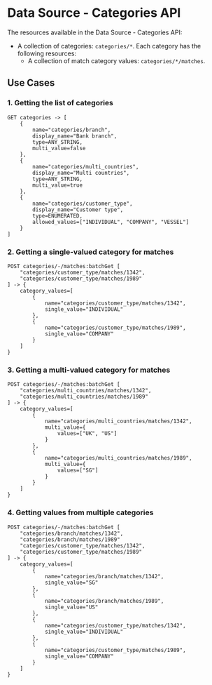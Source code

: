 # Data Source - Categories API

The resources available in the Data Source - Categories API:

-  A collection of categories: `categories/*`. Each category has the following resources:
   -  A collection of match category values: `categories/*/matches`.

## Use Cases

### 1. Getting the list of categories

    GET categories -> [
        {
            name="categories/branch",
            display_name="Bank branch",
            type=ANY_STRING,
            multi_value=false
        },
        {
            name="categories/multi_countries",
            display_name="Multi countries",
            type=ANY_STRING,
            multi_value=true
        },
        {
            name="categories/customer_type",
            display_name="Customer type",
            type=ENUMERATED,
            allowed_values=["INDIVIDUAL", "COMPANY", "VESSEL"]
        }
    ]

### 2. Getting a single-valued category for matches

    POST categories/-/matches:batchGet [
        "categories/customer_type/matches/1342",
        "categories/customer_type/matches/1989"    
    ] -> {
        category_values=[
            {
                name="categories/customer_type/matches/1342",
                single_value="INDIVIDUAL"
            },
            {
                name="categories/customer_type/matches/1989",
                single_value="COMPANY"
            }
        ]
    }

### 3. Getting a multi-valued category for matches

    POST categories/-/matches:batchGet [
        "categories/multi_countries/matches/1342",
        "categories/multi_countries/matches/1989"    
    ] -> {
        category_values=[
            {
                name="categories/multi_countries/matches/1342",
                multi_value={
                    values=["UK", "US"]
                }
            },
            {
                name="categories/multi_countries/matches/1989",
                multi_value={
                    values=["SG"]
                }
            }
        ]
    }

### 4. Getting values from multiple categories

    POST categories/-/matches:batchGet [
        "categories/branch/matches/1342",
        "categories/branch/matches/1989"    
        "categories/customer_type/matches/1342",
        "categories/customer_type/matches/1989"    
    ] -> {
        category_values=[
            {
                name="categories/branch/matches/1342",
                single_value="SG"
            },
            {
                name="categories/branch/matches/1989",
                single_value="US"
            },
            {
                name="categories/customer_type/matches/1342",
                single_value="INDIVIDUAL"
            },
            {
                name="categories/customer_type/matches/1989",
                single_value="COMPANY"
            }
        ]
    }
